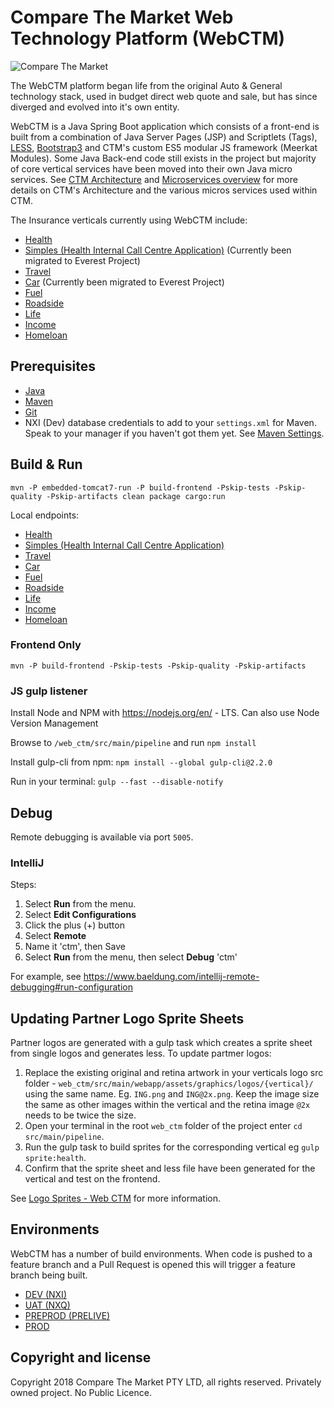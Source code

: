 # Compare The Market Web Technology Platform (WebCTM)

![Compare The Market](https://i.imgur.com/AprqyZd.png "Compare The Market Logo")

The WebCTM platform began life from the original Auto & General technology stack, used in budget direct web quote and sale, but has since diverged and evolved into it's own entity.

WebCTM is a Java Spring Boot application which consists of a front-end is built from a combination of Java Server Pages (JSP) and Scriptlets (Tags), [LESS](http://lesscss.org/), [Bootstrap3](http://getbootstrap.com) and CTM's custom ES5 modular JS framework (Meerkat Modules). Some Java Back-end code still exists in the project but majority of core vertical services have been moved into their own Java micro services. See [CTM Architecture](http://confluence:8090/display/CM/CtM+Architecture) and [Microservices overview](http://confluence:8090/display/CM/Microservices+overview) for more details on CTM's Architecture and the various micros services used within CTM.

The Insurance verticals currently using WebCTM include:
* [Health](https://secure.comparethemarket.com.au/ctm/health_quote_v4.jsp)
* [Simples (Health Internal Call Centre Application)](https://secure.comparethemarket.com.au/ctm/simples.jsp) (Currently been migrated to Everest Project)
* [Travel](https://secure.comparethemarket.com.au/ctm/travel_quote.jsp)
* [Car](https://secure.comparethemarket.com.au/ctm/car_quote.jsp) (Currently been migrated to Everest Project)
* [Fuel](https://secure.comparethemarket.com.au/ctm/fuel_quote.jsp)
* [Roadside](https://secure.comparethemarket.com.au/ctm/roadside_quote.jsp)
* [Life](https://secure.comparethemarket.com.au/ctm/life_quote.jsp)
* [Income](https://secure.comparethemarket.com.au/ctm/ip_quote.jsp)
* [Homeloan](https://secure.comparethemarket.com.au/ctm/homeloan_quote.jsp)

## Prerequisites
* [Java](http://www.oracle.com/technetwork/java/javase/downloads/jdk8-downloads-2133151.html)
* [Maven](https://maven.apache.org/download.cgi)
* [Git](https://git-scm.com/)
* NXI (Dev) database credentials to add to your `settings.xml` for Maven. Speak to your manager if you haven't got them yet. See [Maven Settings](https://ctmaus.atlassian.net/wiki/spaces/IT/pages/28147859/Setting+up+IntelliJ+WebCTM+Mac+OS+X+Ubuntu+16.04#Maven-Settings).

## Build & Run

```
mvn -P embedded-tomcat7-run -P build-frontend -Pskip-tests -Pskip-quality -Pskip-artifacts clean package cargo:run
```

Local endpoints:

* [Health](http://localhost:8080/ctm/health_quote_v4.jsp)
* [Simples (Health Internal Call Centre Application)](http://localhost:8080/ctm/simples.jsp)
* [Travel](http://localhost:8080/ctm/travel_quote.jsp)
* [Car](http://localhost:8080/ctm/car_quote.jsp)
* [Fuel](http://localhost:8080/ctm/fuel_quote.jsp)
* [Roadside](http://localhost:8080/ctm/roadside_quote.jsp)
* [Life](http://localhost:8080/ctm/life_quote.jsp)
* [Income](http://localhost:8080/ctm/ip_quote.jsp)
* [Homeloan](http://localhost:8080/ctm/homeloan_quote.jsp)

### Frontend Only

```
mvn -P build-frontend -Pskip-tests -Pskip-quality -Pskip-artifacts
```

### JS gulp listener

Install Node and NPM with https://nodejs.org/en/ - LTS. Can also use   Node Version Management

Browse to ```/web_ctm/src/main/pipeline``` and run ```npm install```

Install gulp-cli from npm: ```npm install --global gulp-cli@2.2.0```

Run in your terminal: ```gulp --fast --disable-notify```

## Debug

Remote debugging is available via port `5005`.

### IntelliJ

Steps:

1. Select **Run** from the menu.
2. Select **Edit Configurations**
3. Click the plus (+) button
4. Select **Remote**
5. Name it 'ctm', then Save
6. Select **Run** from the menu, then select **Debug** 'ctm'

For example, see https://www.baeldung.com/intellij-remote-debugging#run-configuration

## Updating Partner Logo Sprite Sheets
Partner logos are generated with a gulp task which creates a sprite sheet from single logos and generates less. To update partmer logos:
1. Replace the existing original and retina artwork in your verticals logo src folder - `web_ctm/src/main/webapp/assets/graphics/logos/{vertical}/` using the same name. Eg. `ING.png` and `ING@2x.png`. Keep the image size the same as other images within the vertical and the retina image `@2x` needs to be twice the size.
2. Open your terminal in the root `web_ctm` folder of the project enter `cd src/main/pipeline`.
3. Run the gulp task to build sprites for the corresponding vertical eg `gulp sprite:health`.
4. Confirm that the sprite sheet and less file have been generated for the vertical and test on the frontend.

See [Logo Sprites - Web CTM](http://confluence:8090/display/CM/Logo+Sprites+-+Web+CTM) for more information.

## Environments
WebCTM has a number of build environments. When code is pushed to a feature branch and a Pull Request is opened this will trigger a feature branch being built.

* [DEV (NXI)](http://ctm-vpc-41-web-ctm-01.dev.comparethemarket.cloud/launcher/)
* [UAT (NXQ)](http://nxq.secure.comparethemarket.com.au/ctm/)
* [PREPROD (PRELIVE)](https://prelive.secure.comparethemarket.com.au/ctm/)
* [PROD](https://secure.comparethemarket.com.au/ctm/)

## Copyright and license
Copyright 2018 Compare The Market PTY LTD, all rights reserved. Privately owned project. No Public Licence.

